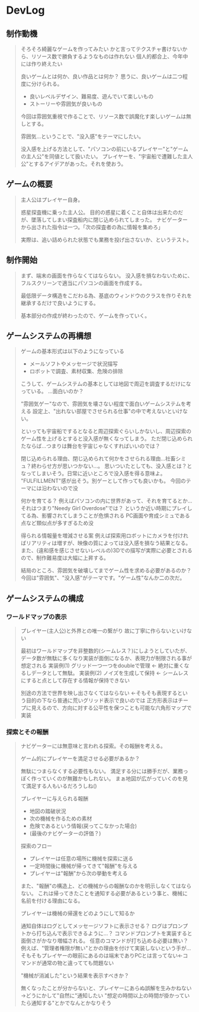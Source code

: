 # DevLog

## 制作動機

> そろそろ綺麗なゲームを作ってみたい
> かと言ってテクスチャ書けないから、リソース数で勝負するようなものは作れない
> 個人的都合上、今年中には作り終えたい
>
> 良いゲームとは何か、良い作品とは何か？
> 思うに、良いゲームは二つ程度に分けられる。
>
> - 良いレベルデザイン、難易度、遊んでいて楽しいもの
> - ストーリーや雰囲気が良いもの
>
> 今回は雰囲気重視で作ることで、リソース数で誤魔化す楽しいゲームは無しとする。
>
> 雰囲気…ということで、"没入感"をテーマにしたい。
>
> 没入感を上げる方法として、"パソコンの前にいるプレイヤー"と"ゲームの主人公"を同値として扱いたい。
> プレイヤーを、"宇宙船で遭難した主人公"とするアイデアがあった。それを使おう。

## ゲームの概要

> 主人公はプレイヤー自身。
>
> 惑星探査機に乗った主人公。
> 目的の惑星に着くこと自体は出来たのだが、墜落してしまい探査船内に閉じ込められてしまった。
> ナビゲーターから出された指令は一つ。「次の探査者の為に情報を集めろ」
>
> 実際は、追い詰められた状態でも業務を投げ出さないか、というテスト。

## 制作開始

> まず、端末の画面を作らなくてはならない。
> 没入感を損なわないために、フルスクリーンで適当にパソコンの画面を作成する。
>
> 最低限データ構造をこだわる為、基底のウィンドウのクラスを作りそれを継承するだけで良いようにする。
>
> 基本部分の作成が終わったので、ゲームを作っていく。

## ゲームシステムの再構想

> ゲームの基本形式は以下のようになっている
>
> - メールソフトやメッセージで状況描写
> - ロボットで調査、素材収集、危険の排除
>
> こうして、ゲームシステムの基本としては地図で周辺を調査するだけになっている。
> …面白いのか？
>
> "雰囲気ゲー"なので、雰囲気を壊さない程度で面白いゲームシステムを考える
> 設定上、"出れない部屋でさせられる仕事"の中で考えないといけない。
>
> といっても宇宙船でするとなると周辺探索ぐらいしかないし、周辺探索のゲーム性を上げるとすると没入感が無くなってしまう。
> ただ閉じ込められたならば…つまりは舞台を宇宙じゃなくすればいいのでは？
>
> 閉じ込められる理由、閉じ込められて何かをさせられる理由…社畜シミュ？終わらせ方が思いつかない…。
> 思いついたとしても、没入感とは？となってしまいそう。日常に近いところで没入感を得る意味よ。
> "FULFILLMENT"感が出そう。別ゲーとして作っても良いかも。
> 今回のテーマには沿わないので没
>
> 何かを育てる？
> 例えばパソコンの内に世界があって、それを育てるとか…
> それはつまり"Needy Girl Overdose"では？
> というか近い時期にプレイしてる為、影響されてしまうことが危惧される
> PC画面や育成シミュである点など類似点が多すぎるため没
>
> 得られる情報量を増減させる案
> 例えば探索用ロボットにカメラを付ければリアリティは増すが、映像の質によっては没入感を損なう結果となる。
> また、(違和感を感じさせないレベルの)3Dでの描写が実際に必要とされるので、制作難易度は大幅に上昇する。
>
> 結局のところ、雰囲気を破壊してまでゲーム性を求める必要があるのか？
> 今回は"雰囲気"、"没入感"がテーマです。"ゲーム性"なんか二の次だ。

## ゲームシステムの構成

### ワールドマップの表示

> プレイヤー(主人公)と外界との唯一の繋がり
> 故に丁寧に作らないといけない
>
> 最初はワールドマップを非整数的(シームレス？)にしようとしていたが、
> データ数が無駄に多くなり実装が面倒になるか、表現力が制限される事が想定される
> 実装例(1) グリッド一つ一つをdoubleで管理 ← 絶対に重くなるしデータとして無駄。
> 実装例(2) ノイズを生成して保持 ← シームレスにすると点として存在する情報が保持できない
>
> 別途の方法で世界を映し出さなくてはならない
> ←そもそも表現するという目的の下なら普通に荒いグリッド表示で良いのでは
> 正方形表示はチープに見えるので、方向に対する公平性を保つことも可能な六角形マップで実装

### 探索とその報酬

> ナビゲーターには無意味と言われる探索。その報酬を考える。
>
> ゲーム的にプレイヤーを満足させる必要があるか？
>
> 無駄につまらなくする必要性もない。
> 満足する分には勝手だが、業務っぽく作っていくのが無難かもしれない。
> まぁ地図が広がっていくのを見て満足する人もいるだろうしね()
>
> プレイヤーに与えられる報酬
>
> - 地図の踏破状況
> - 次の機械を作るための素材
> - 危険であるという情報(戻ってこなかった場合)
> - (最後のナビゲーターの評価？)
>
> 探索のフロー
>
> - プレイヤーは任意の場所に機械を探索に送る
> - 一定時間後に機械が帰ってきて"報酬"を与える
> - プレイヤーは"報酬"から次の挙動を考える
>
> また、"報酬"の構造上、どの機械からの報酬なのかを明示しなくてはならない。
> これは帰ってきたことを通知する必要があるという事と、機械に名前を付ける理由になる。
>
> プレイヤーは機械の帰還をどのようにして知るか
>
> 通知自体はログとしてメッセージソフトに表示させる？
> ログはプロンプトから打ち込んで表示できるように…？
> コマンドプロンプトを実装すると面倒さがかなり増幅される。
> 任意のコマンドが打ち込める必要は無い？
> 例えば、"管理者権限が無い"とかの理由を付けて実装しないという手が…
> そもそもプレイヤーの眼前にあるのは端末でありPCとは言ってない←コマンドが通常の物と違ってても問題ない
>
> "機械が消滅した"という結果を表示すべきか？
>
> 無くなったことが分からないと、プレイヤーにあらぬ誤解を生みかねない
> →どうにかして"自然に"通知したい
> "想定の時間以上の時間が掛かっていたら通知する"とかでなんとかなりそう
